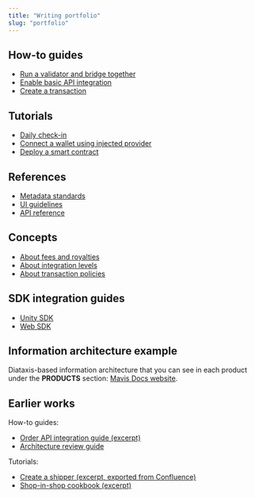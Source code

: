 ```yaml
---
title: "Writing portfolio"
slug: "portfolio"
---
```


## How-to guides

* [Run a validator and bridge together](https://docs.roninchain.com/validators/setup/mainnet/run-combined)
* [Enable basic API integration](https://docs.skymavis.com/mavis/mavis-store/guides/basic/integrate)
* [Create a transaction](https://docs.skymavis.com/mavis/mpc/guides/create-transaction)

## Tutorials

* [Daily check-in](https://docs.skymavis.com/mavis/ronin-waypoint/tutorials/daily-check-in)
* [Connect a wallet using injected provider](https://docs.skymavis.com/ronin/wallet/tutorials/connect-web)
* [Deploy a smart contract](https://docs.skymavis.com/ronin/smart-contracts/tutorials/deploy)

## References

* [Metadata standards](https://docs.skymavis.com/mavis/mavis-market/reference/metadata)
* [UI guidelines](https://docs.skymavis.com/mavis/ronin-waypoint/reference/ui-guidelines)
* [API reference](https://docs.skymavis.com/api/mavis-store)

## Concepts

* [About fees and royalties](https://docs.skymavis.com/mavis/mavis-market/explanation/fees)
* [About integration levels](https://docs.skymavis.com/mavis/mavis-store/explanation/integration-levels)
* [About transaction policies](https://docs.skymavis.com/mavis/mpc/explanation/transactions)

## SDK integration guides

* [Unity SDK](https://docs.skymavis.com/mavis/ronin-waypoint/reference/unity-sdk/0.3.0)
* [Web SDK](https://docs.skymavis.com/mavis/ronin-waypoint/reference/web-sdk)

## Information architecture example

Diataxis-based information architecture that you can see in each product under the **PRODUCTS** section: [Mavis Docs website](https://docs.skymavis.com).

## Earlier works

How-to guides:

* [Order API integration guide (excerpt)](https://github.com/RodinGolodin/rodingolodin.github.io/raw/main/docs/samples/order-api-guide.pdf)
* [Architecture review guide](https://github.com/RodinGolodin/rodingolodin.github.io/raw/main/docs/samples/completing-sar-form.pdf)

Tutorials:

* [Create a shipper (excerpt, exported from Confluence)](https://github.com/RodinGolodin/rodingolodin.github.io/raw/main/docs/samples/create-a-shipper-tutorial.pdf)
* [Shop-in-shop cookbook (excerpt)](https://github.com/RodinGolodin/rodingolodin.github.io/raw/main/docs/samples/sis-cookbook.pdf)
